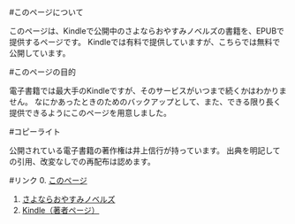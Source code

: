 #このページについて

このページは、Kindleで公開中のさよならおやすみノベルズの書籍を、EPUBで提供するページです。
Kindleでは有料で提供していますが、こちらでは無料で公開しています。

#このページの目的

電子書籍では最大手のKindleですが、そのサービスがいつまで続くかはわかりません。
なにかあったときのためのバックアップとして、また、できる限り長く提供できるようにこのページを用意しました。

#コピーライト

公開されている電子書籍の著作権は井上信行が持っています。
出典を明記しての引用、改変なしでの再配布は認めます。

#リンク
0. [このページ](https://sayonaraoyasumi.github.io/storage/)
1. [さよならおやすみノベルズ](https://sonovels.com/)
2. [Kindle（著者ページ）](https://www.amazon.co.jp/~/e/B0B5XPVX7B)
